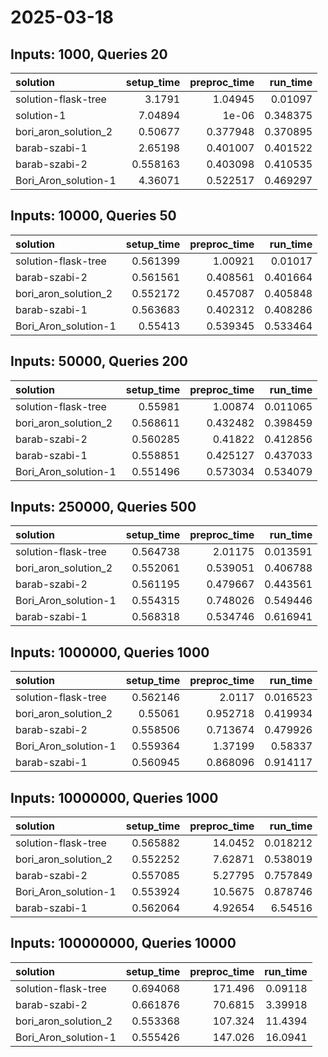 # 2025-03-18

## Inputs: 1000, Queries 20

| solution             |   setup_time |   preproc_time |   run_time |
|:---------------------|-------------:|---------------:|-----------:|
| solution-flask-tree  |     3.1791   |       1.04945  |   0.01097  |
| solution-1           |     7.04894  |       1e-06    |   0.348375 |
| bori_aron_solution_2 |     0.50677  |       0.377948 |   0.370895 |
| barab-szabi-1        |     2.65198  |       0.401007 |   0.401522 |
| barab-szabi-2        |     0.558163 |       0.403098 |   0.410535 |
| Bori_Aron_solution-1 |     4.36071  |       0.522517 |   0.469297 |

## Inputs: 10000, Queries 50

| solution             |   setup_time |   preproc_time |   run_time |
|:---------------------|-------------:|---------------:|-----------:|
| solution-flask-tree  |     0.561399 |       1.00921  |   0.01017  |
| barab-szabi-2        |     0.561561 |       0.408561 |   0.401664 |
| bori_aron_solution_2 |     0.552172 |       0.457087 |   0.405848 |
| barab-szabi-1        |     0.563683 |       0.402312 |   0.408286 |
| Bori_Aron_solution-1 |     0.55413  |       0.539345 |   0.533464 |

## Inputs: 50000, Queries 200

| solution             |   setup_time |   preproc_time |   run_time |
|:---------------------|-------------:|---------------:|-----------:|
| solution-flask-tree  |     0.55981  |       1.00874  |   0.011065 |
| bori_aron_solution_2 |     0.568611 |       0.432482 |   0.398459 |
| barab-szabi-2        |     0.560285 |       0.41822  |   0.412856 |
| barab-szabi-1        |     0.558851 |       0.425127 |   0.437033 |
| Bori_Aron_solution-1 |     0.551496 |       0.573034 |   0.534079 |

## Inputs: 250000, Queries 500

| solution             |   setup_time |   preproc_time |   run_time |
|:---------------------|-------------:|---------------:|-----------:|
| solution-flask-tree  |     0.564738 |       2.01175  |   0.013591 |
| bori_aron_solution_2 |     0.552061 |       0.539051 |   0.406788 |
| barab-szabi-2        |     0.561195 |       0.479667 |   0.443561 |
| Bori_Aron_solution-1 |     0.554315 |       0.748026 |   0.549446 |
| barab-szabi-1        |     0.568318 |       0.534746 |   0.616941 |

## Inputs: 1000000, Queries 1000

| solution             |   setup_time |   preproc_time |   run_time |
|:---------------------|-------------:|---------------:|-----------:|
| solution-flask-tree  |     0.562146 |       2.0117   |   0.016523 |
| bori_aron_solution_2 |     0.55061  |       0.952718 |   0.419934 |
| barab-szabi-2        |     0.558506 |       0.713674 |   0.479926 |
| Bori_Aron_solution-1 |     0.559364 |       1.37199  |   0.58337  |
| barab-szabi-1        |     0.560945 |       0.868096 |   0.914117 |

## Inputs: 10000000, Queries 1000

| solution             |   setup_time |   preproc_time |   run_time |
|:---------------------|-------------:|---------------:|-----------:|
| solution-flask-tree  |     0.565882 |       14.0452  |   0.018212 |
| bori_aron_solution_2 |     0.552252 |        7.62871 |   0.538019 |
| barab-szabi-2        |     0.557085 |        5.27795 |   0.757849 |
| Bori_Aron_solution-1 |     0.553924 |       10.5675  |   0.878746 |
| barab-szabi-1        |     0.562064 |        4.92654 |   6.54516  |

## Inputs: 100000000, Queries 10000

| solution             |   setup_time |   preproc_time |   run_time |
|:---------------------|-------------:|---------------:|-----------:|
| solution-flask-tree  |     0.694068 |       171.496  |    0.09118 |
| barab-szabi-2        |     0.661876 |        70.6815 |    3.39918 |
| bori_aron_solution_2 |     0.553368 |       107.324  |   11.4394  |
| Bori_Aron_solution-1 |     0.555426 |       147.026  |   16.0941  |